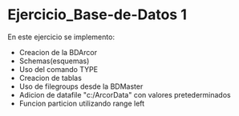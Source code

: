 # Ejercicio_Base-de-Datos 1
En este ejercicio se implemento:
- Creacion de la BDArcor
- Schemas(esquemas)
- Uso del comando TYPE
- Creacion de tablas
- Uso de filegroups desde la BDMaster
- Adicion de datafile "c:/ArcorData" con valores pretederminados
- Funcion particion utilizando range left


